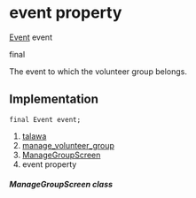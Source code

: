 
<div>

# event property

</div>


[Event](../../models_events_event_model/Event-class.html) event


final




The event to which the volunteer group belongs.



## Implementation

``` language-dart
final Event event;
```







1.  [talawa](../../index.html)
2.  [manage_volunteer_group](../../views_after_auth_screens_events_manage_volunteer_group/)
3.  [ManageGroupScreen](../../views_after_auth_screens_events_manage_volunteer_group/ManageGroupScreen-class.html)
4.  event property

##### ManageGroupScreen class







